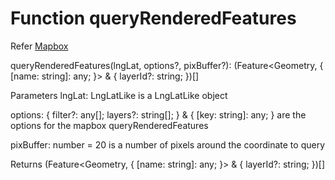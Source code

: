 # Function queryRenderedFeatures

Refer [Mapbox](https://docs.mapbox.com/mapbox-gl-js/api/map/#map#queryrenderedfeatures)

queryRenderedFeatures(lngLat, options?, pixBuffer?): (Feature<Geometry, {
    [name: string]: any;
}> & {
    layerId?: string;
})[]

Parameters
    lngLat: LngLatLike
    is a LngLatLike object

<Optional> options: {
    filter?: any[];
    layers?: string[];
} & {
    [key: string]: any;
}
are the options for the mapbox queryRenderedFeatures

pixBuffer: number = 20
is a number of pixels around the coordinate to query

Returns (Feature<Geometry, {
    [name: string]: any;
}> & {
    layerId?: string;
})[]
